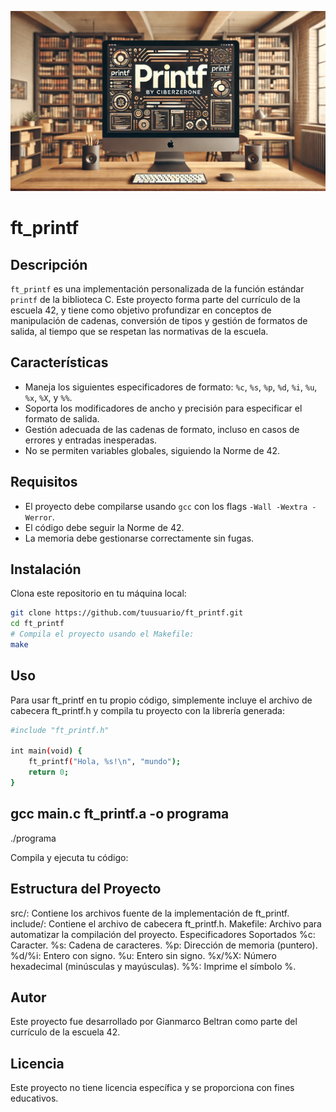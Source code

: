![image](https://github.com/ciberzerone/Campus42_Barcelona_Cursus/blob/main/printf/img/bannesup.png)

# ft_printf

## Descripción

`ft_printf` es una implementación personalizada de la función estándar `printf` de la biblioteca C. Este proyecto forma parte del currículo de la escuela 42, y tiene como objetivo profundizar en conceptos de manipulación de cadenas, conversión de tipos y gestión de formatos de salida, al tiempo que se respetan las normativas de la escuela.

## Características

- Maneja los siguientes especificadores de formato: `%c`, `%s`, `%p`, `%d`, `%i`, `%u`, `%x`, `%X`, y `%%`.
- Soporta los modificadores de ancho y precisión para especificar el formato de salida.
- Gestión adecuada de las cadenas de formato, incluso en casos de errores y entradas inesperadas.
- No se permiten variables globales, siguiendo la Norme de 42.

## Requisitos

- El proyecto debe compilarse usando `gcc` con los flags `-Wall -Wextra -Werror`.
- El código debe seguir la Norme de 42.
- La memoria debe gestionarse correctamente sin fugas.

## Instalación

Clona este repositorio en tu máquina local:

```bash
git clone https://github.com/tuusuario/ft_printf.git
cd ft_printf
# Compila el proyecto usando el Makefile:
make
```
## Uso
Para usar ft_printf en tu propio código, simplemente incluye el archivo de cabecera ft_printf.h y compila tu proyecto con la librería generada:


```bash
#include "ft_printf.h"

int main(void) {
    ft_printf("Hola, %s!\n", "mundo");
    return 0;
}
```
## gcc main.c ft_printf.a -o programa
./programa 

Compila y ejecuta tu código:


## Estructura del Proyecto
src/: Contiene los archivos fuente de la implementación de ft_printf.
include/: Contiene el archivo de cabecera ft_printf.h.
Makefile: Archivo para automatizar la compilación del proyecto.
Especificadores Soportados
%c: Caracter.
%s: Cadena de caracteres.
%p: Dirección de memoria (puntero).
%d/%i: Entero con signo.
%u: Entero sin signo.
%x/%X: Número hexadecimal (minúsculas y mayúsculas).
%%: Imprime el símbolo %.

## Autor
Este proyecto fue desarrollado por Gianmarco Beltran como parte del currículo de la escuela 42.

## Licencia
Este proyecto no tiene licencia específica y se proporciona con fines educativos.

